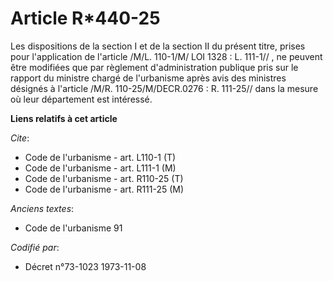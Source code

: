 # Article R*440-25

Les dispositions de la section I et de la section II du présent titre, prises pour l'application de l'article /M/L. 110-1/M/
LOI  1328 : L. 111-1// , ne peuvent être modifiées que par règlement d'administration publique pris sur le rapport du
ministre chargé de l'urbanisme après avis des ministres désignés à l'article /M/R. 110-25/M/DECR.0276 : R. 111-25// dans la
mesure où leur département est intéressé.

**Liens relatifs à cet article**

_Cite_:

  - Code de l'urbanisme - art. L110-1 (T)
  - Code de l'urbanisme - art. L111-1 (M)
  - Code de l'urbanisme - art. R110-25 (T)
  - Code de l'urbanisme - art. R111-25 (M)

_Anciens textes_:

  - Code de l'urbanisme 91

_Codifié par_:

  - Décret n°73-1023 1973-11-08

